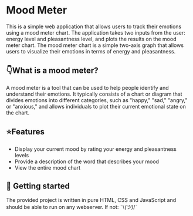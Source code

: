 # Mood Meter
This is a simple web application that allows users to track their emotions using a mood meter chart. The application takes two inputs from the user: energy level and pleasantness level, and plots the results on the mood meter chart. The mood meter chart is a simple two-axis graph that allows users to visualize their emotions in terms of energy and pleasantness.

## 👇What is a mood meter?
A mood meter is a tool that can be used to help people identify and understand their emotions. It typically consists of a chart or diagram that divides emotions into different categories, such as "happy," "sad," "angry," or "anxious," and allows individuals to plot their current emotional state on the chart.

## ⭐Features

- Display your current mood by rating your energy and pleasantness levels
- Provide a description of the word that describes your mood
- View the entire mood chart

## 🚀 Getting started
The provided project is written in pure HTML, CSS and JavaScript and should be able to run on any webserver. If not: ¯\\_(ツ)_/¯

